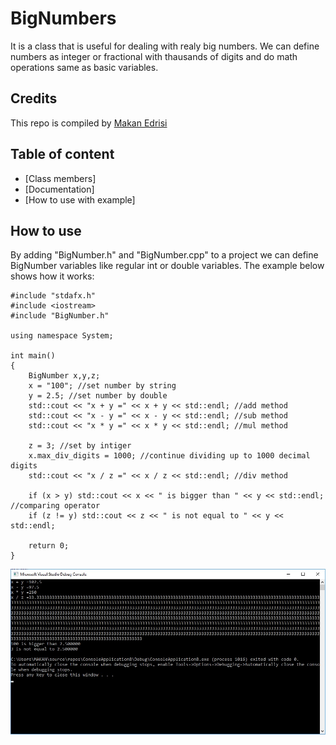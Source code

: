 BigNumbers
===========
It is a class that is useful for dealing with realy big numbers. We can define numbers as integer or fractional with thausands of digits and do math operations same as basic variables.

## Credits

This repo is compiled by [Makan Edrisi](https://github.com/makannew)

## Table of content
- [Class members]
- [Documentation]
- [How to use with example]

## How to use
By adding "BigNumber.h" and "BigNumber.cpp" to a project we can define BigNumber variables like regular int or double variables.
The example below shows how it works:
```
#include "stdafx.h"
#include <iostream>
#include "BigNumber.h"

using namespace System;

int main()
{
	BigNumber x,y,z;
	x = "100"; //set number by string
	y = 2.5; //set number by double
	std::cout << "x + y =" << x + y << std::endl; //add method
	std::cout << "x - y =" << x - y << std::endl; //sub method
	std::cout << "x * y =" << x * y << std::endl; //mul method

	z = 3; //set by intiger
	x.max_div_digits = 1000; //continue dividing up to 1000 decimal digits
	std::cout << "x / z =" << x / z << std::endl; //div method

	if (x > y) std::cout << x << " is bigger than " << y << std::endl; //comparing operator
	if (z != y) std::cout << z << " is not equal to " << y << std::endl; 

    return 0;
}
```
![result](screenshot.jpg)
